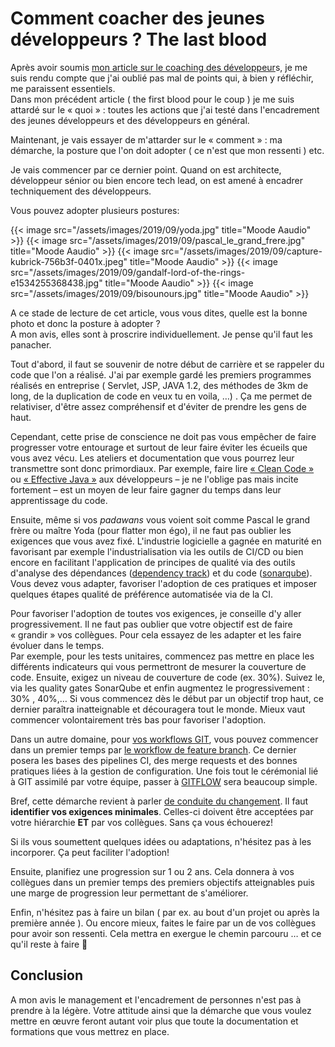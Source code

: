 # Comment coacher des jeunes développeurs ? The last blood

Après avoir soumis [mon article sur le coaching des développeur](http://blog.touret.info/2019/07/17/comment-coacher-des-jeunes-developpeurs/)s, je me suis rendu compte que j'ai oublié pas mal de points qui, à bien y réfléchir, me paraissent essentiels.  
Dans mon précédent article ( the first blood pour le coup ) je me suis attardé sur le « quoi » : toutes les actions que j'ai testé dans l'encadrement des jeunes développeurs et des développeurs en général.

Maintenant, je vais essayer de m'attarder sur le « comment » : ma démarche, la posture que l'on doit adopter ( ce n'est que mon ressenti ) etc.

Je vais commencer par ce dernier point. Quand on est architecte, développeur sénior ou bien encore tech lead, on est amené à encadrer techniquement des développeurs.

Vous pouvez adopter plusieurs postures:

{{< image src="/assets/images/2019/09/yoda.jpg" title="Moode Aaudio" >}}
{{< image src="/assets/images/2019/09/pascal_le_grand_frere.jpg" title="Moode Aaudio" >}}
{{< image src="/assets/images/2019/09/capture-kubrick-756b3f-0401x.jpeg" title="Moode Aaudio" >}}
{{< image src="/assets/images/2019/09/gandalf-lord-of-the-rings-e1534255368438.jpg" title="Moode Aaudio" >}}
{{< image src="/assets/images/2019/09/bisounours.jpg" title="Moode Aaudio" >}}

A ce stade de lecture de cet article, vous vous dites, quelle est la bonne photo et donc la posture à adopter ?  
A mon avis, elles sont à proscrire individuellement. Je pense qu'il faut les panacher.

Tout d'abord, il faut se souvenir de notre début de carrière et se rappeler du code que l'on a réalisé. J'ai par exemple gardé les premiers programmes réalisés en entreprise ( Servlet, JSP, JAVA 1.2, des méthodes de 3km de long, de la duplication de code en veux tu en voila, &#8230;) . Ça me permet de relativiser, d'être assez compréhensif et d'éviter de prendre les gens de haut.  
  
Cependant, cette prise de conscience ne doit pas vous empêcher de faire progresser votre entourage et surtout de leur faire éviter les écueils que vous avez vécu. Les ateliers et documentation que vous pourrez leur transmettre sont donc primordiaux. Par exemple, faire lire [« Clean Code »](https://g.co/kgs/Xes2A3) ou [« Effective Java »](https://g.co/kgs/WL4qUH) aux développeurs &#8211; je ne l'oblige pas mais incite fortement &#8211; est un moyen de leur faire gagner du temps dans leur apprentissage du code.  
  
Ensuite, même si vos _padawans_ vous voient soit comme Pascal le grand frère ou maître Yoda (pour flatter mon égo), il ne faut pas oublier les exigences que vous avez fixé. L'industrie logicielle a gagnée en maturité en favorisant par exemple l'industrialisation via les outils de CI/CD ou bien encore en facilitant l'application de principes de qualité via des outils d'analyse des dépendances ([dependency track](https://docs.dependencytrack.org/)) et du code ([sonarqube](https://www.sonarqube.org/)). Vous devez vous adapter, favoriser l'adoption de ces pratiques et imposer quelques étapes qualité de préférence automatisée via de la CI.  


Pour favoriser l'adoption de toutes vos exigences, je conseille d'y aller progressivement. Il ne faut pas oublier que votre objectif est de faire « grandir » vos collègues. Pour cela essayez de les adapter et les faire évoluer dans le temps.  
Par exemple, pour les tests unitaires, commencez pas mettre en place les différents indicateurs qui vous permettront de mesurer la couverture de code. Ensuite, exigez un niveau de couverture de code (ex. 30%). Suivez le, via les quality gates SonarQube et enfin augmentez le progressivement : 30% , 40%,&#8230; Si vous commencez dès le début par un objectif trop haut, ce dernier paraîtra inatteignable et découragera tout le monde. Mieux vaut commencer volontairement très bas pour favoriser l'adoption.

Dans un autre domaine, pour [vos workflows GIT](https://www.atlassian.com/git/tutorials/comparing-workflows/), vous pouvez commencer dans un premier temps par [le workflow de feature branch](https://www.atlassian.com/git/tutorials/comparing-workflows/feature-branch-workflow). Ce dernier posera les bases des pipelines CI, des merge requests et des bonnes pratiques liées à la gestion de configuration. Une fois tout le cérémonial lié à GIT assimilé par votre équipe, passer à [GITFLOW](https://www.atlassian.com/git/tutorials/comparing-workflows/gitflow-workflow) sera beaucoup simple.  


Bref, cette démarche revient à parler [de conduite du changement](https://fr.wikipedia.org/wiki/Conduite_du_changement). Il faut **identifier vos exigences minimales**. Celles-ci doivent être acceptées par votre hiérarchie **ET** par vos collègues. Sans ça vous échouerez! 

Si ils vous soumettent quelques idées ou adaptations, n'hésitez pas à les incorporer. Ça peut faciliter l'adoption!

Ensuite, planifiez une progression sur 1 ou 2 ans. Cela donnera à vos collègues dans un premier temps des premiers objectifs atteignables puis une marge de progression leur permettant de s'améliorer.

Enfin, n'hésitez pas à faire un bilan ( par ex. au bout d'un projet ou après la première année ). Ou encore mieux, faites le faire par un de vos collègues pour avoir son ressenti. Cela mettra en exergue le chemin parcouru &#8230; et ce qu'il reste à faire 🙂

## Conclusion

A mon avis le management et l'encadrement de personnes n'est pas à prendre à la légère. Votre attitude ainsi que la démarche que vous voulez mettre en œuvre feront autant voir plus que toute la documentation et formations que vous mettrez en place.

